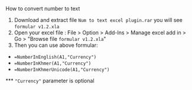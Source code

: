 

How to convert number to text
1. Download and extract file `Num to text excel plugin.rar` you will see `formular v1.2.xla`
1. Open your excel file : File > Option > Add-Ins > Manage excel add in > Go > "Browse file `formular v1.2.xla`"
1. Then you can use above formular:
* `=NumberInEnglish(A1,"Currency")`
* `=NumberInKhmer(A1,"Currency")`
* `=NumberInKhmerUnicode(A1,"Currency")`

*** `"Currency"` parameter is optional
